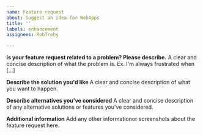 ```yaml
---
name: Feature request
about: Suggest an idea for WebApps
title: ''
labels: enhancement
assignees: RobTrehy

---
```


**Is your feature request related to a problem? Please describe.**
A clear and concise description of what the problem is. Ex. I'm always frustrated when [...]

**Describe the solution you'd like**
A clear and concise description of what you want to happen.

**Describe alternatives you've considered**
A clear and concise description of any alternative solutions or features you've considered.

**Additional information**
Add any other informationor screenshots about the feature request here.
